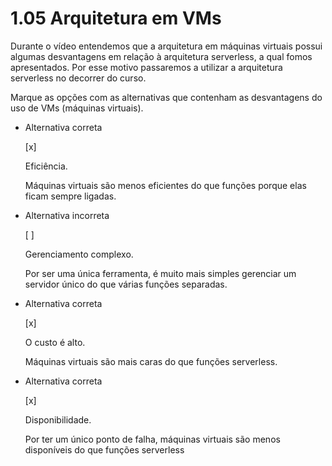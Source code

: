 # 1.05 Arquitetura em VMs
Durante o vídeo entendemos que a arquitetura em máquinas virtuais possui algumas desvantagens em relação à arquitetura serverless, a qual fomos apresentados. Por esse motivo passaremos a utilizar a arquitetura serverless no decorrer do curso.

Marque as opções com as alternativas que contenham as desvantagens do uso de VMs (máquinas virtuais).

- Alternativa correta
    
    [x] 
    
    Eficiência.
    
    Máquinas virtuais são menos eficientes do que funções porque elas ficam sempre ligadas.
    
- Alternativa incorreta
    
    [ ] 
    
    Gerenciamento complexo.
    
    Por ser uma única ferramenta, é muito mais simples gerenciar um servidor único do que várias funções separadas.
    
- Alternativa correta
    
    [x] 
    
    O custo é alto.
    
    Máquinas virtuais são mais caras do que funções serverless.
    
- Alternativa correta
    
    [x] 
    
    Disponibilidade.
    
    Por ter um único ponto de falha, máquinas virtuais são menos disponíveis do que funções serverless